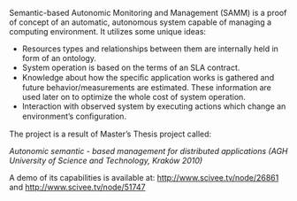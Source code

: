 Semantic-based Autonomic Monitoring and Management
(SAMM) is a proof of concept of an automatic, autonomous system capable of
managing a computing environment. It utilizes some unique ideas:
  * Resources types and relationships between them are internally held in form of an ontology.
  * System operation is based on  the terms of an SLA contract.
  * Knowledge about how the speciﬁc application works is gathered and future  behavior/measurements are estimated. These information are used later on to optimize the whole cost of system operation.
  * Interaction with observed system by executing actions which change an environment’s conﬁguration.

The project is a result of Master’s Thesis project called:

_Autonomic semantic - based management for distributed applications_
_(AGH University of Science and Technology, Kraków 2010)_

A demo of its capabilities is available at: http://www.scivee.tv/node/26861 and http://www.scivee.tv/node/51747